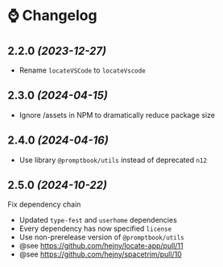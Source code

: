 # ⌚ Changelog

## 2.2.0 _(2023-12-27)_

-   Rename `locateVSCode` to `locateVscode`

## 2.3.0 _(2024-04-15)_

-   Ignore /assets in NPM to dramatically reduce package size

## 2.4.0 _(2024-04-16)_

-   Use library `@promptbook/utils` instead of deprecated `n12`

## 2.5.0 _(2024-10-22)_

Fix dependency chain

-   Updated `type-fest` and `userhome` dependencies
-   Every dependency has now specified `license`
-   Use non-prerelease version of `@promptbook/utils`
-   @see https://github.com/hejny/locate-app/pull/11
-   @see https://github.com/hejny/spacetrim/pull/10
